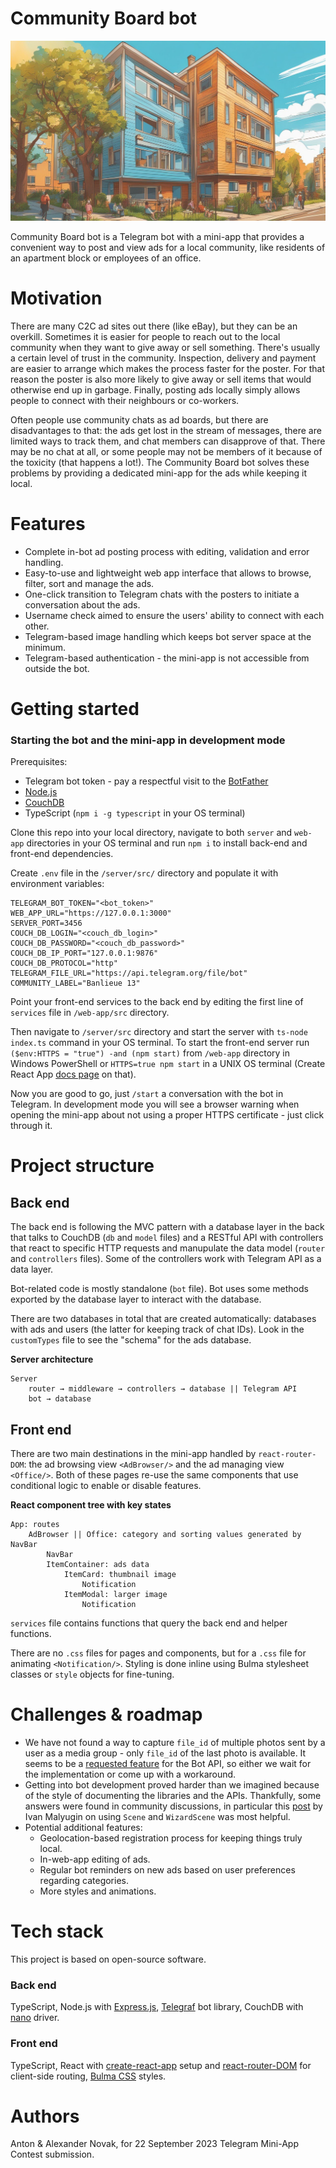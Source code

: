 # Community Board bot
<p align="center">
<img src="./for_readme/apartment_pic.png" />
</p>

Community Board bot is a Telegram bot with a mini-app that provides a convenient way to post and view ads for a local community, like residents of an apartment block or employees of an office.

# Motivation
There are many C2C ad sites out there (like eBay), but they can be an overkill. Sometimes it is easier for people to reach out to the local community when they want to give away or sell something. There's usually a certain level of trust in the community. Inspection, delivery and payment are easier to arrange which makes the process faster for the poster. For that reason the poster is also more likely to give away or sell items that would otherwise end up in garbage. Finally, posting ads locally simply allows people to connect with their neighbours or co-workers.

Often people use community chats as ad boards, but there are disadvantages to that: the ads get lost in the stream of messages, there are limited ways to track them, and chat members can disapprove of that. There may be no chat at all, or some people may not be members of it because of the toxicity (that happens a lot!). The Community Board bot solves these problems by providing a dedicated mini-app for the ads while keeping it local.

# Features
* Complete in-bot ad posting process with editing, validation and error handling.
* Easy-to-use and lightweight web app interface that allows to browse, filter, sort and manage the ads.
* One-click transition to Telegram chats with the posters to initiate a conversation about the ads.
* Username check aimed to ensure the users' ability to connect with each other.
* Telegram-based image handling which keeps bot server space at the minimum.
* Telegram-based authentication - the mini-app is not accessible from outside the bot.

# Getting started

### Starting the bot and the mini-app in development mode

Prerequisites:
* Telegram bot token - pay a respectful visit to the [BotFather](https://t.me/BotFather)
* [Node.js](https://nodejs.org/en)
* [CouchDB](https://couchdb.apache.org/)
* TypeScript (`npm i -g typescript` in your OS terminal)

Clone this repo into your local directory, navigate to both `server` and `web-app` directories in your OS terminal and run `npm i` to install back-end and front-end dependencies. 

Create `.env` file in the `/server/src/` directory and populate it with environment variables:

```
TELEGRAM_BOT_TOKEN="<bot_token>"
WEB_APP_URL="https://127.0.0.1:3000"
SERVER_PORT=3456
COUCH_DB_LOGIN="<couch_db_login>"
COUCH_DB_PASSWORD="<couch_db_password>"
COUCH_DB_IP_PORT="127.0.0.1:9876"
COUCH_DB_PROTOCOL="http"
TELEGRAM_FILE_URL="https://api.telegram.org/file/bot"
COMMUNITY_LABEL="Banlieue 13"
```
Point your front-end services to the back end by editing the first line of `services` file in `/web-app/src` directory.

Then navigate to `/server/src` directory and start the server with `ts-node index.ts` command in your OS terminal. To start the front-end server run `($env:HTTPS = "true") -and (npm start)` from `/web-app` directory in Windows PowerShell or `HTTPS=true npm start` in a UNIX OS terminal (Create React App [docs page](https://create-react-app.dev/docs/using-https-in-development) on that).

Now you are good to go, just `/start` a conversation with the bot in Telegram. In development mode you will see a browser warning when opening the mini-app about not using a proper HTTPS certificate - just click through it.

# Project structure

## Back end

The back end is following the MVC pattern with a database layer in the back that talks to CouchDB (`db` and `model` files) and a RESTful API with controllers that react to specific HTTP requests and manupulate the data model (`router` and `controllers` files). Some of the controllers work with Telegram API as a data layer. 

Bot-related code is mostly standalone (`bot` file). Bot uses some methods exported by the database layer to interact with the database.

There are two databases in total that are created automatically: databases with ads and users (the latter for keeping track of chat IDs). Look in the `customTypes` file to see the "schema" for the ads database.

**Server architecture**
```
Server
    router → middleware → controllers → database || Telegram API
    bot → database
```

## Front end

There are two main destinations in the mini-app handled by `react-router-DOM`: the ad browsing view `<AdBrowser/>` and the ad managing view `<Office/>`. Both of these pages re-use the same components that use conditional logic to enable or disable features.

**React component tree with key states**
```
App: routes
    AdBrowser || Office: category and sorting values generated by NavBar
        NavBar
        ItemContainer: ads data
            ItemCard: thumbnail image
                Notification
            ItemModal: larger image
                Notification
```
`services` file contains functions that query the back end and helper functions.

There are no `.css` files for pages and components, but for a `.css` file for animating `<Notification/>`. Styling is done inline using Bulma stylesheet classes or `style` objects for fine-tuning.

# Challenges & roadmap

* We have not found a way to capture `file_id` of multiple photos sent by a user as a media group - only `file_id` of the last photo is available. It seems to be a [requested feature](https://github.com/python-telegram-bot/python-telegram-bot/wiki/Frequently-requested-design-patterns#how-do-i-deal-with-a-media-group) for the Bot API, so either we wait for the implementation or come up with a workaround.
* Getting into bot development proved harder than we imagined because of the style of documenting the libraries and the APIs. Thankfully, some answers were found in community discussions, in particular this [post](https://github.com/telegraf/telegraf/issues/705#issuecomment-549056045) by Ivan Malyugin on using `Scene` and `WizardScene` was most helpful.
* Potential additional features:
    * Geolocation-based registration process for keeping things truly local.
    * In-web-app editing of ads.
    * Regular bot reminders on new ads based on user preferences regarding categories.
    * More styles and animations.

# Tech stack

This project is based on open-source software. 

### Back end
TypeScript, Node.js with [Express.js](http://expressjs.com/), [Telegraf](https://telegraf.js.org/) bot library, CouchDB with [nano](https://www.npmjs.com/package/nano#nanodbcreatename-callback) driver.

### Front end
TypeScript, React with [create-react-app](https://create-react-app.dev/) setup and [react-router-DOM](https://reactrouter.com/en/main/start/overview) for client-side routing, [Bulma CSS](https://bulma.io/) styles.

# Authors

Anton & Alexander Novak, for 22 September 2023 Telegram Mini-App Contest submission.